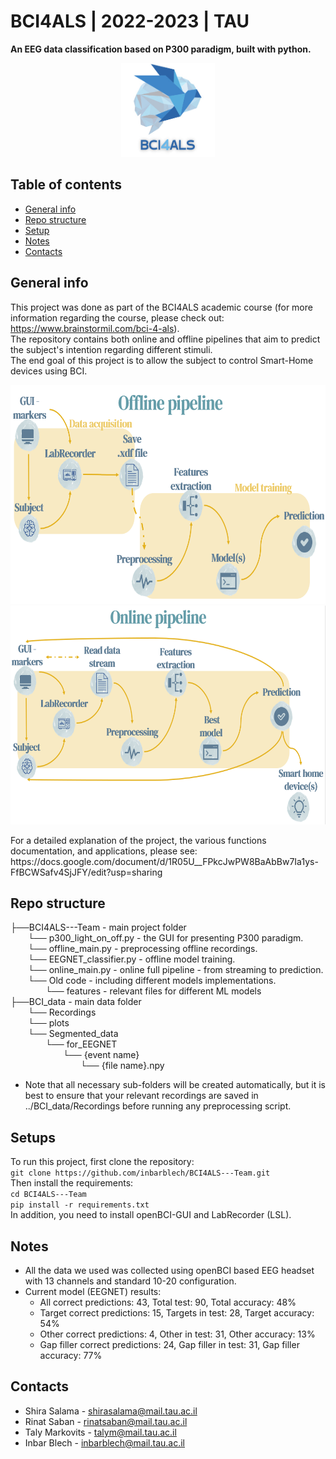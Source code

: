 # BCI4ALS | 2022-2023 | TAU
**An EEG data classification based on P300 paradigm, built with python.**

<p align="center">
<img alt="img.png" height="150" src="./img/img.png" width="150"/>
</p>

## Table of contents
* [General info](#General-info)
* [Repo structure](#Repo-structure)
* [Setup](#Setups)
* [Notes](#notes)
* [Contacts](#Contacts)

## General info
This project was done as part of the BCI4ALS academic course
(for more information regarding the course, please check out: https://www.brainstormil.com/bci-4-als).   
The repository contains both online and offline pipelines that aim to predict the subject's intention regarding different stimuli.  
The end goal of this project is to allow the subject to control Smart-Home devices using BCI.

<p align="center">
<img alt="img_3.png" height="350" src="./img/img_3.png"/>
<img alt="img_2.png" height="350" src="./img/img_2.png"/>
</p>
For a detailed explanation of the project, the various functions documentation, and applications, please see:
https://docs.google.com/document/d/1R05U__FPkcJwPW8BaAbBw7Ia1ys-FfBCWSafv4SjJFY/edit?usp=sharing

## Repo structure

├──BCI4ALS---Team - main project folder<br>
&emsp;&emsp;└── p300_light_on_off.py - the GUI for presenting P300 paradigm.<br>
&emsp;&emsp;└── offline_main.py - preprocessing offline recordings.<br>
&emsp;&emsp;└── EEGNET_classifier.py - offline model training.<br>
&emsp;&emsp;└── online_main.py - online full pipeline - from streaming to prediction.<br>
&emsp;&emsp;└── Old code - including different models implementations.<br>
&emsp;&emsp;&emsp;&emsp;└── features - relevant files for different ML models<br>
├──BCI_data - main data folder<br>
&emsp;&emsp;└── Recordings<br>
&emsp;&emsp;└── plots<br>
&emsp;&emsp;└── Segmented_data<br>
&emsp;&emsp;&emsp;&emsp;└── for_EEGNET<br>
&emsp;&emsp;&emsp;&emsp;&emsp;&emsp;└── {event name}<br>
&emsp;&emsp;&emsp;&emsp;&emsp;&emsp;&emsp;&emsp;└── {file name}.npy<br>

* Note that all necessary sub-folders will be created automatically, but it is best to ensure that your relevant recordings are saved in ../BCI_data/Recordings before running any preprocessing script.

## Setups
To run this project, first clone the repository:  
`git clone https://github.com/inbarblech/BCI4ALS---Team.git`  
Then install the requirements:   
`cd BCI4ALS---Team`  
`pip install -r requirements.txt`    
In addition, you need to install openBCI-GUI and LabRecorder (LSL).

## Notes
* All the data we used was collected using openBCI based EEG headset with 13 channels and standard 10-20 configuration.
* Current model (EEGNET) results:
  * All correct predictions: 43, Total test: 90, Total accuracy: 48% ​
  * Target correct predictions: 15, Targets in test: 28, Target accuracy: 54% ​
  * Other correct predictions: 4, Other in test: 31, Other accuracy: 13% ​
  * Gap filler correct predictions: 24, Gap filler in test: 31, Gap filler accuracy: 77% 


## Contacts
* Shira Salama - shirasalama@mail.tau.ac.il
* Rinat Saban - rinatsaban@mail.tau.ac.il
* Taly Markovits - talym@mail.tau.ac.il 
* Inbar Blech - inbarblech@mail.tau.ac.il
